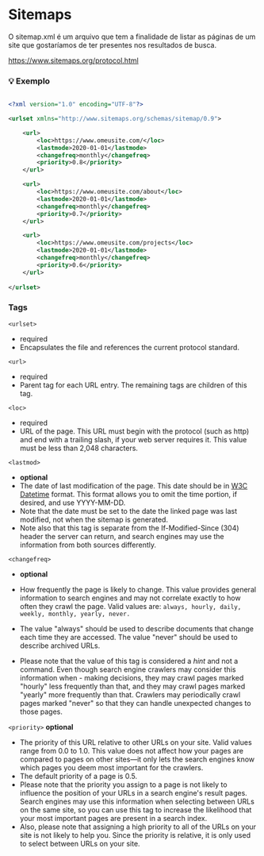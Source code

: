 # Sitemaps
O sitemap.xml é um arquivo que tem a finalidade de listar as páginas de um site que gostaríamos de ter presentes nos resultados de busca.

https://www.sitemaps.org/protocol.html

### 💡 Exemplo 

```xml

<?xml version="1.0" encoding="UTF-8"?>

<urlset xmlns="http://www.sitemaps.org/schemas/sitemap/0.9">

    <url>
        <loc>https://www.omeusite.com/</loc>
        <lastmode>2020-01-01</lastmode>
        <changefreq>monthly</changefreq>
        <priority>0.8</priority>
    </url>

    <url>
        <loc>https://www.omeusite.com/about</loc>
        <lastmode>2020-01-01</lastmode>
        <changefreq>monthly</changefreq>
        <priority>0.7</priority>
    </url>

    <url>
        <loc>https://www.omeusite.com/projects</loc>
        <lastmode>2020-01-01</lastmode>
        <changefreq>monthly</changefreq>
        <priority>0.6</priority>
    </url>
    
</urlset>

```


### Tags

`<urlset>` 
- required
- Encapsulates the file and references the current protocol standard.

`<url>`
- required
- Parent tag for each URL entry. The remaining tags are children of this tag.

`<loc>`
- required
- URL of the page. This URL must begin with the protocol (such as http) and end with a trailing slash, if your web server requires it. This value must be less than 2,048 characters.

`<lastmod>`
- **optional**
- The date of last modification of the page. This date should be in [W3C Datetime](http://www.w3.org/TR/NOTE-datetime) format. This format allows you to omit the time portion, if desired, and use YYYY-MM-DD.
- Note that the date must be set to the date the linked page was last modified, not when the sitemap is generated.
- Note also that this tag is separate from the If-Modified-Since (304) header the server can return, and search engines may use the information from both sources differently.

`<changefreq>`
- **optional**
- How frequently the page is likely to change. This value provides general information to search engines and may not correlate exactly to how often they crawl the page. Valid values are: ``always, hourly, daily, weekly, monthly, yearly, never.``

- The value "always" should be used to describe documents that change each time they are accessed. The value "never" should be used to describe archived URLs.
- Please note that the value of this tag is considered a _hint_ and not a command. Even though search engine crawlers may consider this information when - making decisions, they may crawl pages marked "hourly" less frequently than that, and they may crawl pages marked "yearly" more frequently than that. Crawlers may periodically crawl pages marked "never" so that they can handle unexpected changes to those pages.

`<priority>`
**optional**
- The priority of this URL relative to other URLs on your site. Valid values range from 0.0 to 1.0. This value does not affect how your pages are compared to pages on other sites—it only lets the search engines know which pages you deem most important for the crawlers.
- The default priority of a page is 0.5.
- Please note that the priority you assign to a page is not likely to influence the position of your URLs in a search engine's result pages. Search engines may use this information when selecting between URLs on the same site, so you can use this tag to increase the likelihood that your most important pages are present in a search index.
- Also, please note that assigning a high priority to all of the URLs on your site is not likely to help you. Since the priority is relative, it is only used to select between URLs on your site.